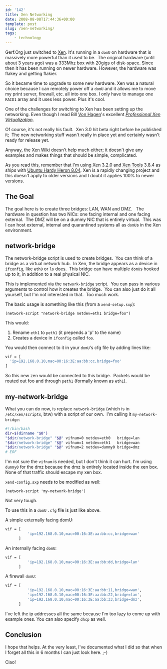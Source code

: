 ```yaml
---
id: '142'
title: Xen Networking
date: 2008-08-08T17:44:36+00:00
template: post
slug: /xen-networking/
tags:
    - technology
---
```


Gerf.Org just switched to [Xen](http://www.xen.org/ 'The Xen Homepage'). It's
running in a `domU` on hardware that is massively more powerful than it used
to be.  The original hardware (until about 3 years ago) was a 333Mhz box with
20gigs of disk-space. Since then it has been running on newer hardware.
However, the hardware was flakey and getting flakier.

So it became time to upgrade to some new hardware. Xen was a natural choice
because I can remotely power off a `domU` and it allows me to move my print
server, firewall, etc. all into one box. I only have to manage one `RAID1`
array and it uses less power. Plus it's cool.

One of the challenges for switching to Xen has been setting up the networking.
Even though I read Bill
[Von Hagen](http://www.vonhagen.org/ "Bill von Hagen's web site")'s excellent
[_Professional Xen Virtualization_](https://amzn.to/2pC2xnx).

<!-- more -->

Of course, it's not really his fault.  Xen 3.0 hit beta right before he
published it;  The new networking stuff wasn't really in place yet and
certainly wasn't ready for release yet.

Anyway, the [Xen Wiki](http://wiki.xensource.com/xenwiki/XenNetworking)
doesn't help much either; it doesn't give any examples and makes things that
should be simple, complicated.

As you read this, remember that I'm using Xen 3.2.0 and
[Xen Tools](http://www.xen-tools.org/software/xen-tools/) 3.8.4 as ships with
[Ubuntu Hardy Heron 8.04](http://releases.ubuntu.com/releases/8.04/). Xen is a
rapidly changing project and this doesn't apply to older versions and I doubt
it applies 100% to newer versions.

## The Goal

The goal here is to create three bridges: LAN, WAN and DMZ.   The hardware in
question has two NICs: one facing internal and one facing external.  The DMZ
will be on a dummy NIC that is entirely virtual.  This was I can host
external, internal and quarantined systems all as `domU`s in the Xen
environment.

## network-bridge

The network-bridge script is used to create bridges.  You can think of a
bridge as a virtual network hub.  In Xen, the bridge appears as a device in
`ifconfig`, like `eth0` or `lo` does.  This bridge can have multiple `domU`s
hooked up to it, in addition to a real physical NIC.

This is implemented via the `network-bridge` script.  You can pass in various
arguments to control how it creates the bridge.  You can also just do it all
yourself, but I'm not interested in that.  Too much work.

The basic usage is something like this (from a `xend-setup.sxp`):

    (network-script "network-bridge netdev=eth1 bridge=foo")

This would:

1.  Rename `eth1` to `peth1` (it prepends a 'p' to the name)
2.  Creates a device in `ifconfig` called `foo`.

You would then connect to it in your <code>domU</code>'s cfg file by adding
lines like:

```bash
vif = [
  'ip=192.168.0.10,mac=00:16:3E:aa:bb:cc,bridge=foo'
]
```

So this new zen would be connected to this bridge.  Packets would be routed
out foo and through `peth1` (formally known as `eth1`).

## my-network-bridge

What you can do now, is replace `network-bridge` (which is in
`/etc/xen/scripts`, btw) with a script of our own.  I'm calling it
`my-network-bridge`:

```bash
#!/bin/bash
dir=$(dirname "$0")
"$dir/network-bridge" "$@" vifnum=0 netdev=eth0   bridge=lan
"$dir/network-bridge" "$@" vifnum=1 netdev=eth1   bridge=wan
"$dir/network-bridge" "$@" vifnum=2 netdev=dummy0 bridge=dmz
# EOF
```

I'm not sure the `vifnum` is needed, but I don't think it can hurt. I'm using
`dummy0` for the dmz because the dmz is entirely located inside the xen box.
None of that traffic should escape my xen box.

`xend-config.sxp` needs to be modified as well:

    (network-script 'my-network-bridge')

Not very tough.

To use this in a `domU` `.cfg` file is just like above.

A simple externally facing domU:

```bash
vif = [
          'ip=192.168.0.10,mac=00:16:3E:aa:bb:cc,bridge=wan'
      ]
```

An internally facing `domU`:

```bash
vif = [
          'ip=192.168.0.10,mac=00:16:3E:aa:bb:dd,bridge=lan'
      ]
```

A firewall `domU`:

```bash
vif = [
          'ip=192.168.0.10,mac=00:16:3E:aa:bb:11,bridge=wan',
          'ip=192.168.0.10,mac=00:16:3E:aa:bb:22,bridge=lan',
          'ip=192.168.0.10,mac=00:16:3E:aa:bb:33,bridge=dmz',
      ]
```

I've left the ip addresses all the same because I'm too lazy to come up with
example ones. You can also specify `dhcp` as well.

## Conclusion

I hope that helps. At the very least, I've documented what I did so that when
I forget all this in 6 months I can just look here. ;-)

Ciao!

